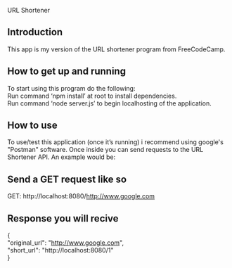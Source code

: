 URL Shortener


Introduction
------------------
This app is my version of the URL shortener program from FreeCodeCamp. 
 
How to get up and running
-----------------
To start using this program do the following:  
Run command ‘npm install’ at root to install dependencies.  
Run command ‘node server.js’ to begin localhosting of the application.  
 
How to use
----------------
To use/test this application (once it’s running) i recommend using google's "Postman" software. Once inside you can send requests to the URL Shortener API. An example would be:

Send a GET request like so 
----------------------------
GET: http://localhost:8080/http://www.google.com

Response you will recive 
----------------------------
{  
  "original_url": "http://www.google.com",  
  "short_url": "http://localhost:8080/1"  
}
